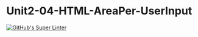 # Unit2-04-HTML-AreaPer-UserInput
[![GitHub's Super Linter](https://github.com/ICS2O-Programming-VanN/Unit2-04-HTML-AreaPer-UserInput/workflows/GitHub's%20Super%20Linter/badge.svg)](https://github.com/ICS2O-Programming-VanN/Unit2-04-HTML-AreaPer-UserInput/actions)